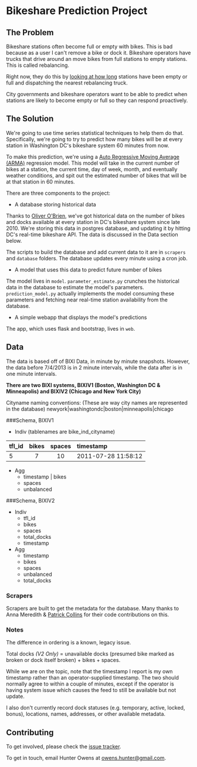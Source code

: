 # Bikeshare Prediction Project

## The Problem
Bikeshare stations often become full or empty with bikes. This is bad because as a user I can't remove a bike or dock it. Bikeshare operators have trucks that drive around an move bikes from full stations to empty stations. This is called rebalancing.

Right now, they do this by [looking at how long](http://www.cabitracker.com/status.php) stations have been empty or full and dispatching the nearest rebalancing truck.

City governments and bikeshare operators want to be able to predict when stations are likely to become empty or full so they can respond proactively. 

## The Solution
We're going to use time series statistical techniques to help them do that. Specifically, we're going to try to predict how many bikes will be at every station in Washington DC's bikeshare system 60 minutes from now.

To make this prediction, we're using a [Auto Regressive Moving Average (ARMA)](http://en.wikipedia.org/wiki/Autoregressive%E2%80%93moving-average_model) regression model. This model will take in the current number of bikes at a station, the current time, day of week, month, and eventually weather conditions, and spit out the estimated number of bikes that will be at that station in 60 minutes.

There are three components to the project:

- A database storing historical data

Thanks to [Oliver O'Brien](http://oliverobrien.co.uk/bikesharemap/), we've got historical data on the number of bikes and docks available at every station in DC's bikeshare system since late 2010. We're storing this data in postgres database, and updating it by hitting DC's real-time bikeshare API. The data is discussed in the Data section below.

The scripts to build the database and add current data to it are in `scrapers` and `database` folders. The database updates every minute using a cron job.

- A model that uses this data to predict future number of bikes 

The model lives in `model`. `parameter_estimate.py` crunches the historical data in the database to estimate the model's parameters. `prediction_model.py` actually implements the model consuming these parameters and fetching near real-time station availability from the database.

- A simple webapp that displays the model's predictions 

The app, which uses flask and bootstrap, lives in `web`.

## Data

The data is based off of BIXI Data, in minute by minute snapshots. However, the data before 7/4/2013 is in 2 minute intervals, while the data after is in one minute intervals. 

**There are two BIXI systems, BIXIV1 (Boston, Washington DC & Minneapolis) and BIXIV2 (Chicago and New York City)**

Cityname naming conventions: (These are way city names are represented in the database) 
newyork|washingtondc|boston|minneapolis|chicago

###Schema, BIXIV1

* Indiv (tablenames are bike_ind_cityname)

|tfl_id | bikes | spaces |timestamp|
|------|:-----:|:-------:|:-----------------------|
| 5	| 7 | 10	| 2011-07-28 11:58:12 |
* Agg 
	* timestamp | bikes
	* spaces
	* unbalanced 

###Schema, BIXIV2
* Indiv
	* tfl_id   
	* bikes
	* spaces 
	* total_docks 
	* timestamp
* Agg
 	* timestamp    
	* bikes
	* spaces 
	* unbalanced
	* total_docks 

### Scrapers
Scrapers are built to get the metadata for the database. Many thanks to Anna Meredith & [Patrick Collins](https://github.com/capitalsigma) for their code contributions on this. 

### Notes	
The difference in ordering is a known, legacy issue. 

Total docks _(V2 Only)_ = unavailable docks (presumed bike marked as broken or dock itself broken) + bikes + spaces.


While we are on the topic, note that the timestamp I report is my own timestamp rather than an operator-supplied timestamp. The two should normally agree to within a couple of minutes, except if the operator is having system issue which causes the feed to still be available but not update.

I also don't currently record dock statuses (e.g. temporary, active, locked, bonus), locations, names, addresses, or other available metadata.

## Contributing
To get involved, please check the [issue tracker](https://github.com/dssg/bikeshare/issues).

To get in touch, email Hunter Owens at owens.hunter@gmail.com.


